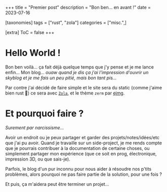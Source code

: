 +++
title = "Premier post"
description = "Bon ben... en avant !"
date = 2023-07-16

[taxonomies]
tags = ["rust", "zola"]
categories = ["misc.",]

[extra]
ToC = false
+++

# Hello World !
Bon ben voilà... ça fait déjà quelque temps que j'y pense et je me lance enfin... Mon blog... _ouaw quand je dis ça j'ai l'impression d'ouvrir un skyblog et je me fais un peu pitié, mais bon tant pis..._

Par contre j'ai décidé de faire simple et le site sera du static (comme j'aime bien rust 🦀) ce sera avec [`Zola`](https://www.getzola.org/), et le thème `zerm` par [ejmg](https://github.com/ejmg/zerm).

# Et pourquoi faire ?
_Surement par narcissisme..._

Avoir un endroit ou je peux partager et garder des projets/notes/idées/etc que j'ai pu avoir. Quand je travaille sur un side-project, je me rends compte que je pourrais contribuer à la documentation de certaine choses, ou simplement partager mon expérience (que ce soit en prog, électronique, impression 3D, ou que sais-je). 

Parfois, le blog d'un pur inconnu pour nous aider à résoudre nos p'tits problèmes, alors pourquoi ne pas faire partie de la solution, pour une fois ?

Et puis, ça m'aidera peut être terminer un projet...
